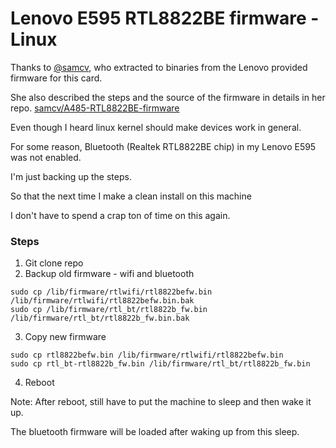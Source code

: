 # Lenovo E595 RTL8822BE firmware - Linux

Thanks to [@samcv](https://github.com/samcv), who extracted to binaries from the Lenovo provided firmware for this card.

She also described the steps and the source of the firmware in details in her repo. [samcv/A485-RTL8822BE-firmware](https://github.co/samcv/A485-RTL8822BE-firmware)


Even though I heard linux kernel should make devices work in general.

For some reason, Bluetooth (Realtek RTL8822BE chip) in my Lenovo E595 was not enabled.

I'm just backing up the steps.

So that the next time I make a clean install on this machine

I don't have to spend a crap ton of time on this again.


### Steps

1. Git clone repo
2. Backup old firmware - wifi and bluetooth
```
sudo cp /lib/firmware/rtlwifi/rtl8822befw.bin /lib/firmware/rtlwifi/rtl8822befw.bin.bak
sudo cp /lib/firmware/rtl_bt/rtl8822b_fw.bin /lib/firmware/rtl_bt/rtl8822b_fw.bin.bak
```
3. Copy new firmware
```
sudo cp rtl8822befw.bin /lib/firmware/rtlwifi/rtl8822befw.bin
sudo cp rtl_bt-rtl8822b_fw.bin /lib/firmware/rtl_bt/rtl8822b_fw.bin
```
4. Reboot

Note: After reboot, still have to put the machine to sleep and then wake it up.

The bluetooth firmware will be loaded after waking up from this sleep.

